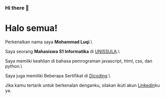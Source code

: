 ### Hi there 👋
# Halo semua! 

Perkenalkan nama saya **Mohammad Luqi**.\

Saya seorang **Mahasiswa S1 Informatika** di [UNISSULA](https://unissula.ac.id/).\

Saya memilki keahlian di bahasa pemrograman javascript, html, css, dan python.\

Saya juga memiliki Beberapa Sertifikat di [Dicoding](https://www.dicoding.com/).\

Jika kamu tertarik untuk berkenalan denganku, silakan ikuti akun [Linkedin](https://www.linkedin.com/in/mluqi10/)ku ya.

<!--
**mluqi/mluqi** is a ✨ _special_ ✨ repository because its `README.md` (this file) appears on your GitHub profile.

Here are some ideas to get you started:

- 🔭 I’m currently working on ...
- 🌱 I’m currently learning ...
- 👯 I’m looking to collaborate on ...
- 🤔 I’m looking for help with ...
- 💬 Ask me about ...
- 📫 How to reach me: ...
- 😄 Pronouns: ...
- ⚡ Fun fact: ...
-->
